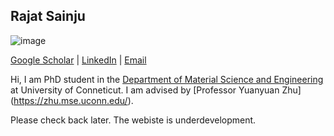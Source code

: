 ## Rajat Sainju

![image]()

[Google Scholar](https://scholar.google.com/citations?user=c1UCRoEAAAAJ&hl=en) | [LinkedIn](https://www.linkedin.com/in/rajat-sainju-a3435812a) | [Email](rajat.sainju@uconn.edu)

Hi, I am PhD student in the [Department of Material Science and Engineering](https://mse.engr.uconn.edu/) at University of Conneticut. I am advised by [Professor Yuanyuan Zhu] (https://zhu.mse.uconn.edu/).

Please check back later. The webiste is underdevelopment.


